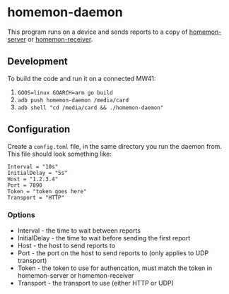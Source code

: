# homemon-daemon
This program runs on a device and sends reports to a copy of [homemon-server](https://github.com/thatoddmailbox/homemon-server) or [homemon-receiver](https://github.com/thatoddmailbox/homemon-receiver).

## Development
To build the code and run it on a connected MW41:

1. `GOOS=linux GOARCH=arm go build`
2. `adb push homemon-daemon /media/card`
3. `adb shell "cd /media/card && ./homemon-daemon"`

## Configuration
Create a `config.toml` file, in the same directory you run the daemon from. This file should look something like:
```
Interval = "10s"
InitialDelay = "5s"
Host = "1.2.3.4"
Port = 7890
Token = "token goes here"
Transport = "HTTP"
```

### Options
* Interval - the time to wait between reports
* InitialDelay - the time to wait before sending the first report
* Host - the host to send reports to
* Port - the port on the host to send reports to (only applies to UDP transport)
* Token - the token to use for authencation, must match the token in homemon-server or homemon-receiver
* Transport - the transport to use (either HTTP or UDP)